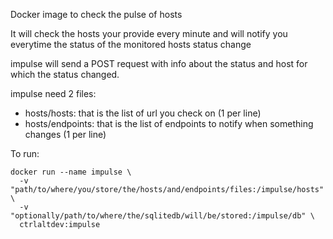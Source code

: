 Docker image to check the pulse of hosts

It will check the hosts your provide every minute and will notify you everytime the status of the monitored hosts status change

impulse will send a POST request with info about the status and host for which the status changed.

impulse need 2 files:
- hosts/hosts: that is the list of url you check on (1 per line)
- hosts/endpoints: that is the list of endpoints to notify when something changes (1 per line)

To run: 
```
docker run --name impulse \
  -v "path/to/where/you/store/the/hosts/and/endpoints/files:/impulse/hosts" \
  -v "optionally/path/to/where/the/sqlitedb/will/be/stored:/impulse/db" \
  ctrlaltdev:impulse
```
